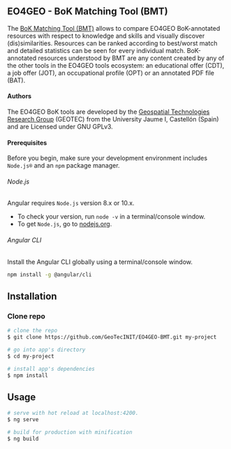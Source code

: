 ## EO4GEO - BoK Matching Tool (BMT)

The [BoK Matching Tool (BMT)](https://eo4geo-bmt.web.app) allows to compare EO4GEO BoK-annotated resources with respect to knowledge and skills and visually discover (dis)similarities. Resources can be ranked according to best/worst match and detailed statistics can be seen for every individual match. BoK-annotated resources understood by BMT are any content created by any of the other tools in the EO4GEO tools ecosystem: an educational offer (CDT), a job offer (JOT), an occupational profile (OPT) or an annotated PDF file (BAT). 

#### Authors
The EO4GEO BoK tools are developed by the [Geospatial Technologies Research Group](http://geotec.uji.es/) (GEOTEC) from the University Jaume I, Castellón (Spain) and are Licensed under GNU GPLv3.


#### Prerequisites
Before you begin, make sure your development environment includes `Node.js®` and an `npm` package manager.

###### Node.js
Angular requires `Node.js` version 8.x or 10.x.

- To check your version, run `node -v` in a terminal/console window.
- To get `Node.js`, go to [nodejs.org](https://nodejs.org/).

###### Angular CLI
Install the Angular CLI globally using a terminal/console window.
```bash
npm install -g @angular/cli
```

## Installation

### Clone repo

``` bash
# clone the repo
$ git clone https://github.com/GeoTecINIT/EO4GEO-BMT.git my-project

# go into app's directory
$ cd my-project

# install app's dependencies
$ npm install
```

## Usage

``` bash
# serve with hot reload at localhost:4200.
$ ng serve

# build for production with minification
$ ng build
```
